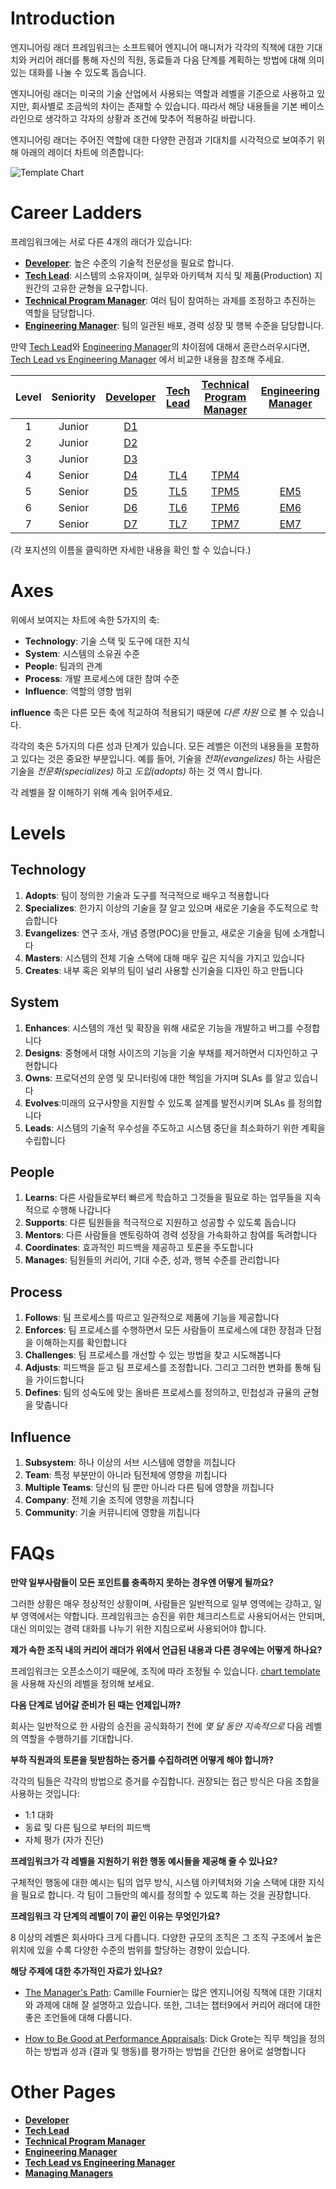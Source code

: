 # Introduction

엔지니어링 래더 프레임워크는 소프트웨어 엔지니어 매니저가 각각의 직책에 대한 기대치와 커리어 래더를 통해 자신의 직원, 동료들과 다음 단계를 계획하는 방법에 대해 의미있는 대화를 나눌 수 있도록 돕습니다.

엔지니어링 래더는 미국의 기술 산업에서 사용되는 역할과 레벨을 기준으로 사용하고 있지만, 회사별로 조금씩의 차이는 존재할 수 있습니다. 따라서 해당 내용들을 기본 베이스라인으로 생각하고 각자의 상황과 조건에 맞추어 적용하길 바랍니다.

엔지니어링 래더는 주어진 역할에 대한 다양한 관점과 기대치를 시각적으로 보여주기 위해 아래의 레이더 차트에 의존합니다:

![Template Chart](charts/template.png)

# Career Ladders

프레임워크에는 서로 다른 4개의 래더가 있습니다:

* [**Developer**](Developer.md): 높은 수준의 기술적 전문성을 필요로 합니다.
* [**Tech Lead**](TechLead.md): 시스템의 소유자이며, 실무와 아키텍쳐 지식 및 제품(Production) 지원간의 고유한 균형을 요구합니다.
* [**Technical Program Manager**](TechnicalProgramManager.md): 여러 팀이 참여하는 과제를 조정하고 추진하는 역할을 담당합니다.
* [**Engineering Manager**](EngineeringManager.md): 팀의 일관된 배포, 경력 성장 및 행복 수준을 담당합니다.

만약 [Tech Lead](TechLead.md)와 [Engineering Manager](EngineeringManager.md)의 차이점에 대해서 혼란스러우시다면, [Tech Lead vs Engineering Manager](TechLead-EngineeringManager.md) 에서 비교한 내용을 참조해 주세요.

| Level | Seniority | [Developer](Developer.md) | [Tech Lead](TechLead.md) | [Technical Program Manager](TechnicalProgramManager.md) | [Engineering Manager](EngineeringManager.md) |
| :---: | :---: | :---: | :---: | :---: |  :---: |
| 1 | Junior | [D1](Developer.md#d1---developer-1) | | | |
| 2 | Junior | [D2](Developer.md#d2---developer-2) | | | |
| 3 | Junior | [D3](Developer.md#d3---developer-3) | | | |
| 4 | Senior | [D4](Developer.md#d4---developer-4) | [TL4](TechLead.md#tl4---tech-lead-4) | [TPM4](TechnicalProgramManager.md#tpm4---technical-program-manager-4) | |
| 5 | Senior | [D5](Developer.md#d5---developer-5) | [TL5](TechLead.md#tl5---tech-lead-5) | [TPM5](TechnicalProgramManager.md#tpm5---technical-program-manager-5) | [EM5](EngineeringManager.md#em5---engineering-manager-5) |
| 6 | Senior | [D6](Developer.md#d6---developer-6) | [TL6](TechLead.md#tl6---tech-lead-6) | [TPM6](TechnicalProgramManager.md#tpm6---technical-program-manager-6) | [EM6](EngineeringManager.md#em6---engineering-manager-6) |
| 7 | Senior | [D7](Developer.md#d7---developer-7) | [TL7](TechLead.md#tl7---tech-lead-7) | [TPM7](TechnicalProgramManager.md#tpm7---technical-program-manager-7) | [EM7](EngineeringManager.md#em7---engineering-manager-7) |

(각 포지션의 이름을 클릭하면 자세한 내용을 확인 할 수 있습니다.)

# Axes

위에서 보여지는 차트에 속한 5가지의 축:
* **Technology**: 기술 스택 및 도구에 대한 지식 
* **System**: 시스템의 소유권 수준
* **People**: 팀과의 관계
* **Process**: 개발 프로세스에 대한 참여 수준
* **Influence**: 역할의 영향 범위

**influence** 축은 다른 모든 축에 직교하여 적용되기 때문에 *다른 차원* 으로 볼 수 있습니다.

각각의 축은 5가지의 다른 성과 단계가 있습니다. 모든 레벨은 이전의 내용들을 포함하고 있다는 것은 중요한 부분입니다. 예를 들어, 기술을 *전파(evangelizes)* 하는 사람은 기술을 *전문화(specializes)* 하고 *도입(adopts)* 하는 것 역시 합니다.

각 레벨을 잘 이해하기 위해 계속 읽어주세요.

# Levels

## Technology

1. **Adopts**: 팀이 정의한 기술과 도구를 적극적으로 배우고 적용합니다
2. **Specializes**: 한가지 이상의 기술을 잘 알고 있으며 새로운 기술을 주도적으로 학습합니다
3. **Evangelizes**: 연구 조사, 개념 증명(POC)을 만들고, 새로운 기술을 팀에 소개합니다
4. **Masters**: 시스템의 전체 기술 스택에 대해 매우 깊은 지식을 가지고 있습니다
5. **Creates**: 내부 혹은 외부의 팀이 널리 사용할 신기술을 디자인 하고 만듭니다

## System

1. **Enhances**: 시스템의 개선 및 확장을 위해 새로운 기능을 개발하고 버그를 수정합니다
2. **Designs**: 중형에서 대형 사이즈의 기능을 기술 부채를 제거하면서 디자인하고 구현합니다
3. **Owns**: 프로덕션의 운영 및 모니터링에 대한 책임을 가지며 SLAs 를 알고 있습니다 
4. **Evolves**:미래의 요구사항을 지원할 수 있도록 설계를 발전시키며 SLAs 를 정의합니다
5. **Leads**: 시스템의 기술적 우수성을 주도하고 시스템 중단을 최소화하기 위한 계획을 수립합니다

## People

1. **Learns**: 다른 사람들로부터 빠르게 학습하고 그것들을 필요로 하는 업무들을 지속적으로 수행해 나갑니다
2. **Supports**: 다른 팀원들을 적극적으로 지원하고 성공할 수 있도록 돕습니다
3. **Mentors**: 다른 사람들을 멘토링하여 경력 성장을 가속화하고 참여를 독려합니다
4. **Coordinates**: 효과적인 피드백을 제공하고 토론을 주도합니다
5. **Manages**: 팀원들의 커리어, 기대 수준, 성과, 행복 수준를 관리합니다

## Process

1. **Follows**: 팀 프로세스를 따르고 일관적으로 제품에 기능을 제공합니다
2. **Enforces**: 팀 프로세스를 수행하면서 모든 사람들이 프로세스에 대한 장점과 단점을 이해하는지를 확인합니다
3. **Challenges**: 팀 프로세스를 개선할 수 있는 방법을 찾고 시도해봅니다
4. **Adjusts**: 피드백을 듣고 팀 프로세스를 조정합니다. 그리고 그러한 변화를 통해 팀을 가이드합니다
5. **Defines**: 팀의 성숙도에 맞는 올바른 프로세스를 정의하고, 민첩성과 규율의 균형을 맞춥니다

## Influence

1. **Subsystem**: 하나 이상의 서브 시스템에 영향을 끼칩니다
2. **Team**: 특정 부분만이 아니라 팀전체에 영향을 끼칩니다
3. **Multiple Teams**: 당신의 팀 뿐만 아니라 다른 팀에 영향을 끼칩니다
4. **Company**: 전체 기술 조직에 영향을 끼칩니다
5. **Community**: 기술 커뮤니티에 영향을 끼칩니다

# FAQs

**만약 일부사람들이 모든 포인트를 충족하지 못하는 경우엔 어떻게 될까요?**

그러한 상황은 매우 정상적인 상황이며, 사람들은 일반적으로 일부 영역에는 강하고, 일부 영역에서는 약합니다. 프레임워크는 승진을 위한 체크리스트로 사용되어서는 안되며, 대신 의미있는 경력 대화를 나누기 위한 지침으로써 사용되어야 합니다.

**제가 속한 조직 내의 커리어 래더가 위에서 언급된 내용과 다른 경우에는 어떻게 하나요?**

프레임워크는 오픈소스이기 때문에, 조직에 따라 조정될 수 있습니다. [chart template](charts/template.png)을 사용해 자신의 레벨을 정의해 보세요.

**다음 단계로 넘어갈 준비가 된 때는 언제입니까?**

회사는 일반적으로 한 사람의 승진을 공식화하기 전에 *몇 달 동안 지속적으로* 다음 레벨의 역할을 수행하기를 기대합니다.

**부하 직원과의 토론을 뒷받침하는 증거를 수집하려면 어떻게 해야 합니까?**

각각의 팀들은 각각의 방법으로 증거를 수집합니다. 권장되는 접근 방식은 다음 조합을 사용하는 것입니다:
* 1:1 대화
* 동료 및 다른 팀으로 부터의 피드백
* 자체 평가 (자가 진단)

**프레임워크가 각 레벨을 지원하기 위한 행동 예시들을 제공해 줄 수 있나요?**

구체적인 행동에 대한 예시는 팀의 업무 방식, 시스템 아키텍처와 기술 스택에 대한 지식을 필요로 합니다. 각 팀이 그들만의 예시를 정의할 수 있도록 하는 것을 권장합니다.

**프레임워크 각 단계의 레벨이 7이 끝인 이유는 무엇인가요?**

8 이상의 레벨은 회사마다 크게 다릅니다. 다양한 규모의 조직은 그 조직 구조에서 높은 위치에 있을 수록 다양한 수준의 범위를 할당하는 경향이 있습니다.

**해당 주제에 대한 추가적인 자료가 있나요?**

* [The Manager's Path](http://shop.oreilly.com/product/0636920056843.do): Camille Fournier는 많은 엔지니어링 직책에 대한 기대치와 과제에 대해 잘 설명하고 있습니다. 또한, 그녀는 챕터9에서 커리어 래더에 대한 좋은 조언들에 대해 다룹니다.

* [How to Be Good at Performance Appraisals](https://store.hbr.org/product/how-to-be-good-at-performance-appraisals-simple-effective-done-right/10295): Dick Grote는 직무 책임을 정의하는 방법과 성과 (결과 및 행동)를 평가하는 방법을 간단한 용어로 설명합니다

# Other Pages

* [**Developer**](Developer.md)
* [**Tech Lead**](TechLead.md)
* [**Technical Program Manager**](TechnicalProgramManager.md)
* [**Engineering Manager**](EngineeringManager.md)
* [**Tech Lead vs Engineering Manager**](TechLead-EngineeringManager.md)
* [**Managing Managers**](Managing-Managers.md)
